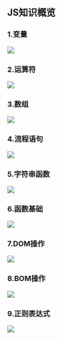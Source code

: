 ## JS知识概览

### 1.变量

![](E:\pro\web_preview\JavaScript相关\images\JS概览\687474703a2f2f696d616765732e636e6974626c6f672e636f6d2f626c6f672f3630383738322f3230313430392f3033313432343038383238383839302e676966.gif)

### 2.运算符

![](E:\pro\web_preview\JavaScript相关\images\JS概览\687474703a2f2f696d616765732e636e6974626c6f672e636f6d2f626c6f672f3630383738322f3230313430392f3033313432353532343533323830302e676966.gif)

### 3.数组

![](E:\pro\web_preview\JavaScript相关\images\JS概览\687474703a2f2f696d616765732e636e6974626c6f672e636f6d2f626c6f672f3630383738322f3230313430392f3033313432363334373530333031312e676966.gif)

### 4.流程语句

![](E:\pro\web_preview\JavaScript相关\images\JS概览\687474703a2f2f696d616765732e636e6974626c6f672e636f6d2f626c6f672f3630383738322f3230313430392f3033313432373337353030343730372e676966.gif)

### 5.字符串函数

![](E:\pro\web_preview\JavaScript相关\images\JS概览\687474703a2f2f696d616765732e636e6974626c6f672e636f6d2f626c6f672f3630383738322f3230313430392f3033313432383536343338363539322e676966.gif)

### 6.函数基础

![](E:\pro\web_preview\JavaScript相关\images\JS概览\687474703a2f2f696d616765732e636e6974626c6f672e636f6d2f626c6f672f3630383738322f3230313430392f3033313432393331373530353533362e676966.gif)

### 7.DOM操作

![](E:\pro\web_preview\JavaScript相关\images\JS概览\687474703a2f2f696d616765732e636e6974626c6f672e636f6d2f626c6f672f3630383738322f3230313430392f3033313433303039383630363439332e676966.gif)

### 8.BOM操作

![](E:\pro\web_preview\JavaScript相关\images\JS概览\687474703a2f2f696d616765732e636e6974626c6f672e636f6d2f626c6f67323031352f3630383738322f3230313530332f3239313331313235363631393936322e6a7067.jpg)

### 9.正则表达式

![](E:\pro\web_preview\JavaScript相关\images\JS概览\687474703a2f2f696d616765732e636e6974626c6f672e636f6d2f626c6f672f3630383738322f3230313430392f3033313433303432373832393036382e676966.gif)

